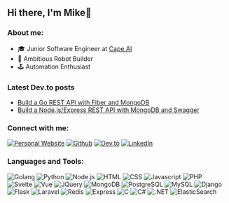 ## Hi there, I'm Mike👋

### About me:

- 🎓 Junior Software Engineer at [Cape AI](https://cape-ai.com/)
- 🤖 Ambitious Robot Builder
- 🕹️ Automation Enthusiast


### Latest Dev.to posts
  <!-- BLOG-POST-LIST:START -->
- [Build a Go REST API with Fiber and MongoDB](https://dev.to/mikefmeyer/build-a-go-rest-api-with-fiber-and-mongodb-44og)
- [Build a Node.js/Express REST API with MongoDB and Swagger](https://dev.to/mikefmeyer/build-a-node-js-express-rest-api-with-mongodb-and-swagger-3de9)
<!-- BLOG-POST-LIST:END -->


### Connect with me:

[<img alt="Personal Website" src="https://img.shields.io/badge/Website-5a67d8?style=for-the-badge" />](http://mikefmeyer.me/)
[<img alt="Github" src="https://img.shields.io/badge/GitHub-%2312100E.svg?&style=for-the-badge&logo=Github&logoColor=white" />](https://github.com/MikeFMeyer)
[<img alt="Dev.to" src="https://img.shields.io/badge/dev.to-0A0A0A?style=for-the-badge&logo=dev.to&logoColor=white" />](https://dev.to/mikefmeyer)
[<img alt="LinkedIn" src="https://img.shields.io/badge/LinkedIn-0077B5?style=for-the-badge&logo=linkedin&logoColor=white" />](https://www.linkedin.com/in/mikefmeyer/)


### Languages and Tools:

<p>
<img alt="Golang" src="https://img.shields.io/badge/Go-00ADD8?style=for-the-badge&logo=go&logoColor=white" />
<img alt="Python" src="https://img.shields.io/badge/Python-3776AB?style=for-the-badge&logo=python&logoColor=white" />
<img alt="Node.js" src="https://img.shields.io/badge/Node.js-43853D?style=for-the-badge&logo=node.js&logoColor=white" />
<img alt="HTML" src="https://img.shields.io/badge/HTML5-E34F26?style=for-the-badge&logo=html5&logoColor=white" />
<img alt="CSS" src="https://img.shields.io/badge/CSS3-1572B6?style=for-the-badge&logo=css3&logoColor=white" />
<img alt="Javascript" src="https://img.shields.io/badge/JavaScript-F7DF1E?style=for-the-badge&logo=javascript&logoColor=black" />
<img alt="PHP" src="https://img.shields.io/badge/PHP-777BB4?style=for-the-badge&logo=php&logoColor=white" />
<img alt="Svelte" src="https://img.shields.io/badge/Svelte-4A4A55?style=for-the-badge&logo=svelte&logoColor=FF3E00" />
<img alt="Vue" src="https://img.shields.io/badge/Vue.js-35495E?style=for-the-badge&logo=vue.js&logoColor=4FC08D" />
<img alt="JQuery" src="https://img.shields.io/badge/jQuery-0769AD?style=for-the-badge&logo=jquery&logoColor=white" />
<img alt="MongoDB" src="https://img.shields.io/badge/MongoDB-4EA94B?style=for-the-badge&logo=mongodb&logoColor=white" />
<img alt="PostgreSQL" src="https://img.shields.io/badge/PostgreSQL-316192?style=for-the-badge&logo=postgresql&logoColor=white" />
<img alt="MySQL" src="https://img.shields.io/badge/MySQL-00000F?style=for-the-badge&logo=mysql&logoColor=white" />
<img alt="Django" src="https://img.shields.io/badge/Django-092E20?style=for-the-badge&logo=django&logoColor=white" />
<img alt="Flask" src="https://img.shields.io/badge/Flask-000000?style=for-the-badge&logo=flask&logoColor=white" />
<img alt="Laravel" src="https://img.shields.io/badge/Laravel-FF2D20?style=for-the-badge&logo=laravel&logoColor=white" />
<img alt="Redis" src="https://img.shields.io/badge/Redis-a51f17?style=for-the-badge&logo=redis&logoColor=white" />
<img alt="Express" src="https://img.shields.io/badge/Express.js-404D59?style=for-the-badge" />
<img alt="C" src="https://img.shields.io/badge/C-00599C?style=for-the-badge&logo=c&logoColor=white" />
<img alt="C#" src="https://img.shields.io/badge/C%23-239120?style=for-the-badge&logo=c-sharp&logoColor=white" />
<img alt=".NET" src="https://img.shields.io/badge/.NET-5C2D91?style=for-the-badge&logo=.net&logoColor=white" />
<img alt="ElasticSearch" src="https://img.shields.io/badge/elasticsearch-0077cc?&style=for-the-badge&logo=elasticsearch&logoColor=white" />
</p>
